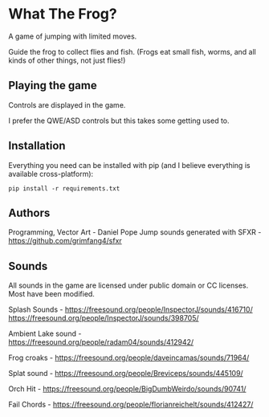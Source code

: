 What The Frog?
==============

A game of jumping with limited moves.

Guide the frog to collect flies and fish. (Frogs eat small fish, worms, and
all kinds of other things, not just flies!)


Playing the game
----------------

Controls are displayed in the game.

I prefer the QWE/ASD controls but this takes some getting used to.


Installation
------------

Everything you need can be installed with pip (and I believe everything is
available cross-platform):

    pip install -r requirements.txt


Authors
-------

Programming, Vector Art - Daniel Pope
Jump sounds generated with SFXR - https://github.com/grimfang4/sfxr


Sounds
------

All sounds in the game are licensed under public domain or CC licenses. Most
have been modified.

Splash Sounds -
https://freesound.org/people/InspectorJ/sounds/416710/
https://freesound.org/people/InspectorJ/sounds/398705/

Ambient Lake sound -
https://freesound.org/people/radam04/sounds/412942/

Frog croaks -
https://freesound.org/people/daveincamas/sounds/71964/

Splat sound -
https://freesound.org/people/Breviceps/sounds/445109/

Orch Hit -
https://freesound.org/people/BigDumbWeirdo/sounds/90741/

Fail Chords -
https://freesound.org/people/florianreichelt/sounds/412427/
